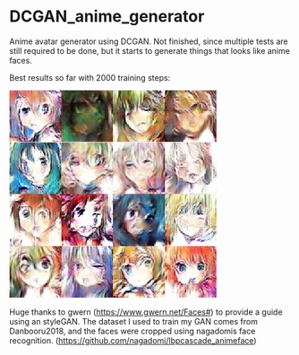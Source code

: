 # DCGAN_anime_generator

Anime avatar generator using DCGAN. Not finished, since multiple tests are still required to be done, but it starts to generate things that looks like anime faces.

Best results so far with 2000 training steps:

![alt text](https://github.com/PLXIV/DCGAN_anime_generator/blob/master/results_images/best_results_sofar.jpg)

Huge thanks to gwern (https://www.gwern.net/Faces#) to provide a guide using an styleGAN.
The dataset I used to train my GAN comes from Danbooru2018, and the faces were cropped using nagadomis face recognition. (https://github.com/nagadomi/lbpcascade_animeface)
